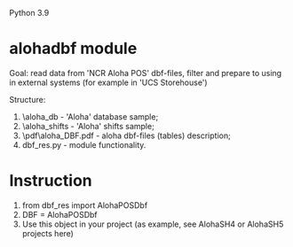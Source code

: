 Python 3.9

# alohadbf module

Goal: read data from 'NCR Aloha POS' dbf-files, filter and prepare to using in external systems (for example in 'UCS Storehouse')

Structure:

1. \aloha_db - 'Aloha' database sample;
2. \aloha_shifts - 'Aloha' shifts sample;
3. \pdf\aloha_DBF.pdf - aloha dbf-files (tables) description;
4. dbf_res.py - module functionality.

# Instruction

1. from dbf_res import AlohaPOSDbf
2. DBF = AlohaPOSDbf
3. Use this object in your project (as example, see AlohaSH4 or AlohaSH5 projects here)
